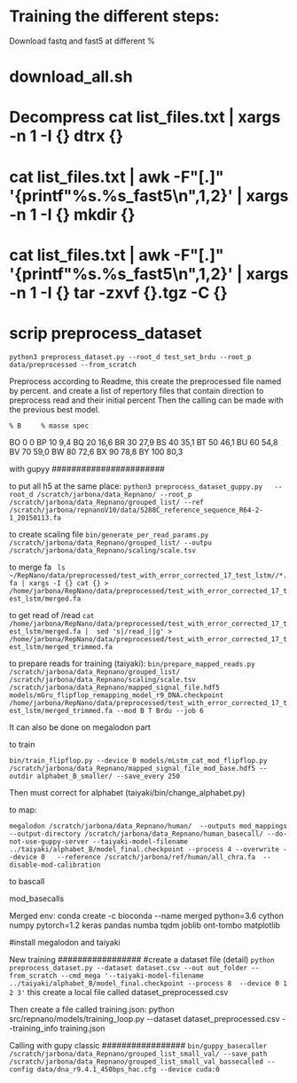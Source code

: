 Training the different steps:
=========

Download fastq and fast5 at different %
# download_all.sh
# Decompress  cat list_files.txt | xargs -n 1 -I {} dtrx {}
# cat list_files.txt | awk -F"[.]" '{printf"%s.%s_fast5\n",$1,$2}'  | xargs -n 1 -I {}  mkdir {}
# cat list_files.txt | awk -F"[.]" '{printf"%s.%s_fast5\n",$1,$2}'  | xargs -n 1 -I {}  tar -zxvf  {}.tgz -C {}

# scrip preprocess_dataset

`python3 preprocess_dataset.py --root_d test_set_brdu --root_p data/preprocessed --from_scratch`



Preprocess according to Readme, this create the preprocessed file named by percent.
and create a list of repertory files that contain direction to preprocess read and their initial percent
Then the calling can be made with the previous best model.






	% B 	% masse spec
BO 	0 	0
BP 	10 	9,4
BQ 	20 	16,6
BR 	30 	27,9
BS 	40 	35,1
BT 	50 	46,1
BU 	60 	54,8
BV 	70 	59,0
BW 	80 	72,6
BX 	90 	78,8
BY 	100  80,3


with gupyy
#######################

to put all h5 at the same place:
`python3 preprocess_dataset_guppy.py   --root_d /scratch/jarbona/data_Repnano/ --root_p /scratch/jarbona/data_Repnano/grouped_list/ --ref /scratch/jarbona/repnanoV10/data/S288C_reference_sequence_R64-2-1_20150113.fa`


to create scaling file
`bin/generate_per_read_params.py /scratch/jarbona/data_Repnano/grouped_list/ --outpu /scratch/jarbona/data_Repnano/scaling/scale.tsv`


to merge fa
` ls ~/RepNano/data/preprocessed/test_with_error_corrected_17_test_lstm//*.fa | xargs -I {} cat {} > /home/jarbona/RepNano/data/preprocessed/test_with_error_corrected_17_test_lstm/merged.fa`

to get read of /read
`cat /home/jarbona/RepNano/data/preprocessed/test_with_error_corrected_17_test_lstm/merged.fa |  sed 's|/read_||g' > /home/jarbona/RepNano/data/preprocessed/test_with_error_corrected_17_test_lstm/merged_trimmed.fa`


to prepare reads for training (taiyaki):
`bin/prepare_mapped_reads.py /scratch/jarbona/data_Repnano/grouped_list/  /scratch/jarbona/data_Repnano/scaling/scale.tsv /scratch/jarbona/data_Repnano/mapped_signal_file.hdf5  models/mGru_flipflop_remapping_model_r9_DNA.checkpoint /home/jarbona/RepNano/data/preprocessed/test_with_error_corrected_17_test_lstm/merged_trimmed.fa --mod B T Brdu --job 6`

It can also be done on megalodon part


to train

`bin/train_flipflop.py --device 0 models/mLstm_cat_mod_flipflop.py /scratch/jarbona/data_Repnano/mapped_signal_file_mod_base.hdf5 --outdir alphabet_B_smaller/ --save_every 250`

Then must correct for alphabet (taiyaki/bin/change_alphabet.py)


to map:

`megalodon /scratch/jarbona/data_Repnano/human/  --outputs mod_mappings --output-directory /scratch/jarbona/data_Repnano/human_basecall/ --do-not-use-guppy-server --taiyaki-model-filename ../taiyaki/alphabet_B/model_final.checkpoint --process 4 --overwrite --device 0   --reference /scratch/jarbona/ref/human/all_chra.fa  --disable-mod-calibration`

to bascall

mod_basecalls

Merged env:
conda create -c bioconda --name merged python=3.6 cython numpy pytorch=1.2  keras pandas numba tqdm joblib  ont-tombo matplotlib

#install megalodon and taiyaki

New training
#################
#create a dataset file (detail)
`python preprocess_dataset.py --dataset dataset.csv --out out_folder --from_scratch --cmd_mega '--taiyaki-model-filename ../taiyaki/alphabet_B/model_final.checkpoint --process 8  --device 0 1 2 3'`
this create a local file called dataset_preprocessed.csv 

Then create a file called training.json:
python src/repnano/models/training_loop.py  --dataset dataset_preprocessed.csv --training_info training.json


Calling with gupy classic
#################
 `bin/guppy_basecaller /scratch/jarbona/data_Repnano/grouped_list_small_val/ --save_path /scratch/jarbona/data_Repnano/grouped_list_small_val_bassecalled --config data/dna_r9.4.1_450bps_hac.cfg --device cuda:0`